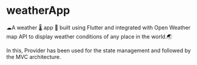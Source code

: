 # weatherApp
☁A weather 🌡 app 📱 built using Flutter and integrated with Open Weather map API to display weather conditions of any place in the world.🌏  

In this, Provider has been used for the state management and followed by the MVC architecture.

